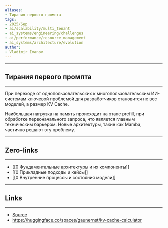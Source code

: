 ```yaml
---
aliases: 
- Тирания первого промпта 
tags:
- 2025/Sep
- ai/scalability/multi_tenant
- ai_systems/engineering/challenges
- ai/performance/resource_management
- ai_systems/architecture/evolution
author:
- Vladimir Ivanov
---
```

-----
##  Тирания первого промпта
-----
При переходе от однопользовательских к многопользовательским ИИ-системам ключевой проблемой для разработчиков становится не вес моделей, а размер KV Cache. 

Наибольшая нагрузка на память происходит на этапе prefill, при обработке первоначального запроса, что является главным техническим барьером. Новые архитектуры, такие как Mamba, частично решают эту проблему.

---
## Zero-links
---
- [[0 Фундаментальные архитектуры и их компоненты]]
- [[0 Прикладные подходы и кейсы]]
- [[0 Внутренние процессы и состояния модели]]

---
## Links
---
- [Source](https://t.me/turboproject/2158)
- https://huggingface.co/spaces/gaunernst/kv-cache-calculator